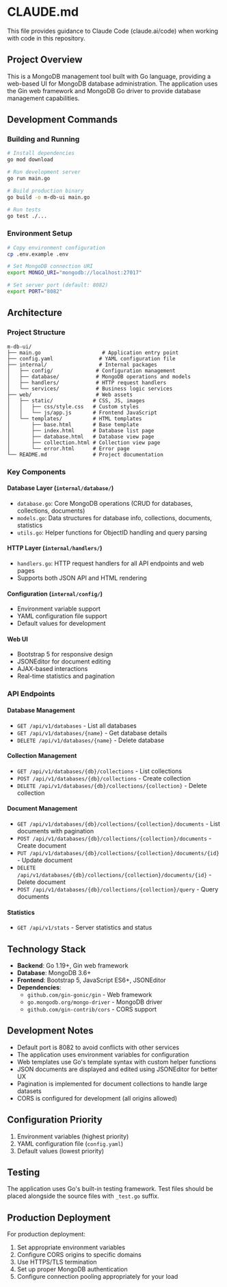 # CLAUDE.md

This file provides guidance to Claude Code (claude.ai/code) when working with code in this repository.

## Project Overview

This is a MongoDB management tool built with Go language, providing a web-based UI for MongoDB database administration. The application uses the Gin web framework and MongoDB Go driver to provide database management capabilities.

## Development Commands

### Building and Running
```bash
# Install dependencies
go mod download

# Run development server
go run main.go

# Build production binary
go build -o m-db-ui main.go

# Run tests
go test ./...
```

### Environment Setup
```bash
# Copy environment configuration
cp .env.example .env

# Set MongoDB connection URI
export MONGO_URI="mongodb://localhost:27017"

# Set server port (default: 8082)
export PORT="8082"
```

## Architecture

### Project Structure
```
m-db-ui/
├── main.go                    # Application entry point
├── config.yaml               # YAML configuration file
├── internal/                 # Internal packages
│   ├── config/              # Configuration management
│   ├── database/            # MongoDB operations and models
│   ├── handlers/            # HTTP request handlers
│   └── services/            # Business logic services
├── web/                     # Web assets
│   ├── static/             # CSS, JS, images
│   │   ├── css/style.css   # Custom styles
│   │   └── js/app.js       # Frontend JavaScript
│   └── templates/          # HTML templates
│       ├── base.html       # Base template
│       ├── index.html      # Database list page
│       ├── database.html   # Database view page
│       ├── collection.html # Collection view page
│       └── error.html      # Error page
└── README.md               # Project documentation
```

### Key Components

#### Database Layer (`internal/database/`)
- `database.go`: Core MongoDB operations (CRUD for databases, collections, documents)
- `models.go`: Data structures for database info, collections, documents, statistics
- `utils.go`: Helper functions for ObjectID handling and query parsing

#### HTTP Layer (`internal/handlers/`)
- `handlers.go`: HTTP request handlers for all API endpoints and web pages
- Supports both JSON API and HTML rendering

#### Configuration (`internal/config/`)
- Environment variable support
- YAML configuration file support
- Default values for development

#### Web UI
- Bootstrap 5 for responsive design
- JSONEditor for document editing
- AJAX-based interactions
- Real-time statistics and pagination

### API Endpoints

#### Database Management
- `GET /api/v1/databases` - List all databases
- `GET /api/v1/databases/{name}` - Get database details
- `DELETE /api/v1/databases/{name}` - Delete database

#### Collection Management
- `GET /api/v1/databases/{db}/collections` - List collections
- `POST /api/v1/databases/{db}/collections` - Create collection
- `DELETE /api/v1/databases/{db}/collections/{collection}` - Delete collection

#### Document Management
- `GET /api/v1/databases/{db}/collections/{collection}/documents` - List documents with pagination
- `POST /api/v1/databases/{db}/collections/{collection}/documents` - Create document
- `PUT /api/v1/databases/{db}/collections/{collection}/documents/{id}` - Update document
- `DELETE /api/v1/databases/{db}/collections/{collection}/documents/{id}` - Delete document
- `POST /api/v1/databases/{db}/collections/{collection}/query` - Query documents

#### Statistics
- `GET /api/v1/stats` - Server statistics and status

## Technology Stack

- **Backend**: Go 1.19+, Gin web framework
- **Database**: MongoDB 3.6+
- **Frontend**: Bootstrap 5, JavaScript ES6+, JSONEditor
- **Dependencies**:
  - `github.com/gin-gonic/gin` - Web framework
  - `go.mongodb.org/mongo-driver` - MongoDB driver
  - `github.com/gin-contrib/cors` - CORS support

## Development Notes

- Default port is 8082 to avoid conflicts with other services
- The application uses environment variables for configuration
- Web templates use Go's template syntax with custom helper functions
- JSON documents are displayed and edited using JSONEditor for better UX
- Pagination is implemented for document collections to handle large datasets
- CORS is configured for development (all origins allowed)

## Configuration Priority

1. Environment variables (highest priority)
2. YAML configuration file (`config.yaml`)
3. Default values (lowest priority)

## Testing

The application uses Go's built-in testing framework. Test files should be placed alongside the source files with `_test.go` suffix.

## Production Deployment

For production deployment:
1. Set appropriate environment variables
2. Configure CORS origins to specific domains
3. Use HTTPS/TLS termination
4. Set up proper MongoDB authentication
5. Configure connection pooling appropriately for your load